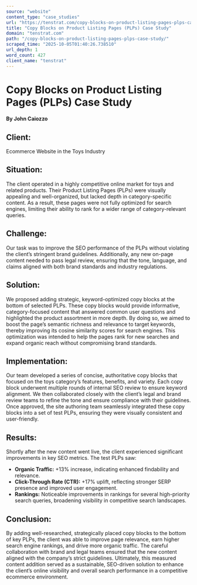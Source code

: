 ```yaml
---
source: "website"
content_type: "case_studies"
url: "https://tenstrat.com/copy-blocks-on-product-listing-pages-plps-case-study/"
title: "Copy Blocks on Product Listing Pages (PLPs) Case Study"
domain: "tenstrat.com"
path: "/copy-blocks-on-product-listing-pages-plps-case-study/"
scraped_time: "2025-10-05T01:40:26.738510"
url_depth: 1
word_count: 427
client_name: "tenstrat"
---
```


# Copy Blocks on Product Listing Pages (PLPs) Case Study

#### By John Caiozzo

## Client:

Ecommerce Website in the Toys Industry

## Situation:

The client operated in a highly competitive online market for toys and related products. Their Product Listing Pages (PLPs) were visually appealing and well-organized, but lacked depth in category-specific content. As a result, these pages were not fully optimized for search engines, limiting their ability to rank for a wider range of category-relevant queries.

## Challenge:

Our task was to improve the SEO performance of the PLPs without violating the client’s stringent brand guidelines. Additionally, any new on-page content needed to pass legal review, ensuring that the tone, language, and claims aligned with both brand standards and industry regulations.

## Solution:

We proposed adding strategic, keyword-optimized copy blocks at the bottom of selected PLPs. These copy blocks would provide informative, category-focused content that answered common user questions and highlighted the product assortment in more depth. By doing so, we aimed to boost the page’s semantic richness and relevance to target keywords, thereby improving its cosine similarity scores for search engines. This optimization was intended to help the pages rank for new searches and expand organic reach without compromising brand standards.

## Implementation:

Our team developed a series of concise, authoritative copy blocks that focused on the toys category’s features, benefits, and variety. Each copy block underwent multiple rounds of internal SEO review to ensure keyword alignment. We then collaborated closely with the client’s legal and brand review teams to refine the tone and ensure compliance with their guidelines. Once approved, the site authoring team seamlessly integrated these copy blocks into a set of test PLPs, ensuring they were visually consistent and user-friendly.

## Results:

Shortly after the new content went live, the client experienced significant improvements in key SEO metrics. The test PLPs saw:

*   **Organic Traffic:** +13% increase, indicating enhanced findability and relevance.
*   **Click-Through Rate (CTR):** +17% uplift, reflecting stronger SERP presence and improved user engagement.
*   **Rankings:** Noticeable improvements in rankings for several high-priority search queries, broadening visibility in competitive search landscapes.

## Conclusion:

By adding well-researched, strategically placed copy blocks to the bottom of key PLPs, the client was able to improve page relevance, earn higher search engine rankings, and drive more organic traffic. The careful collaboration with brand and legal teams ensured that the new content aligned with the company’s strict guidelines. Ultimately, this measured content addition served as a sustainable, SEO-driven solution to enhance the client’s online visibility and overall search performance in a competitive ecommerce environment.